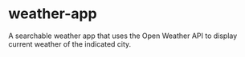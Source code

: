 # weather-app
A searchable weather app that uses the Open Weather API to display current weather of the indicated city.
